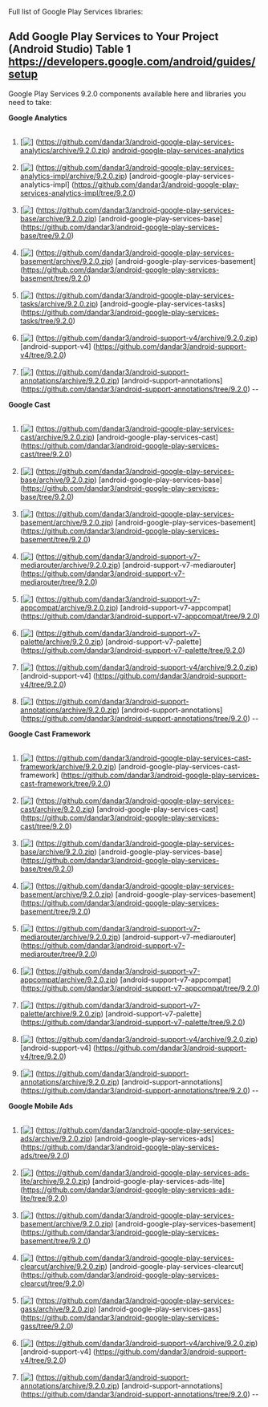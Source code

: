 Full list of Google Play Services libraries:<br/>

**Add Google Play Services to Your Project**<br/>
(Android Studio) **Table 1**<br/>
https://developers.google.com/android/guides/setup
--

Google Play Services 9.2.0 components available here and libraries you need to take:

**Google Analytics**<br/>
&#160;&#160;&#160;&#160;&#160;
1. [<img src="https://github.com/google/material-design-icons/blob/master/file/1x_web/ic_file_download_black_24dp.png" align="top" />]
(https://github.com/dandar3/android-google-play-services-analytics/archive/9.2.0.zip)
[android-google-play-services-analytics](https://github.com/dandar3/android-google-play-services-analytics/tree/9.2.0)<br/>
&#160;&#160;&#160;&#160;&#160;
2. [<img src="https://github.com/google/material-design-icons/blob/master/file/1x_web/ic_file_download_black_24dp.png" align="top" />]
(https://github.com/dandar3/android-google-play-services-analytics-impl/archive/9.2.0.zip)
[android-google-play-services-analytics-impl]
(https://github.com/dandar3/android-google-play-services-analytics-impl/tree/9.2.0)<br/>
&#160;&#160;&#160;&#160;&#160;
3. [<img src="https://github.com/google/material-design-icons/blob/master/file/1x_web/ic_file_download_black_24dp.png" align="top" />]
(https://github.com/dandar3/android-google-play-services-base/archive/9.2.0.zip)
[android-google-play-services-base]
(https://github.com/dandar3/android-google-play-services-base/tree/9.2.0)<br/>
&#160;&#160;&#160;&#160;&#160;
4. [<img src="https://github.com/google/material-design-icons/blob/master/file/1x_web/ic_file_download_black_24dp.png" align="top" />]
(https://github.com/dandar3/android-google-play-services-basement/archive/9.2.0.zip)
[android-google-play-services-basement]
(https://github.com/dandar3/android-google-play-services-basement/tree/9.2.0)<br/>
&#160;&#160;&#160;&#160;&#160;
5. [<img src="https://github.com/google/material-design-icons/blob/master/file/1x_web/ic_file_download_black_24dp.png" align="top" />]
(https://github.com/dandar3/android-google-play-services-tasks/archive/9.2.0.zip)
[android-google-play-services-tasks] 
(https://github.com/dandar3/android-google-play-services-tasks/tree/9.2.0)<br/>
&#160;&#160;&#160;&#160;&#160;
6. [<img src="https://github.com/google/material-design-icons/blob/master/file/1x_web/ic_file_download_black_24dp.png" align="top" />]
(https://github.com/dandar3/android-support-v4/archive/9.2.0.zip)
[android-support-v4]
(https://github.com/dandar3/android-support-v4/tree/9.2.0)<br/>
&#160;&#160;&#160;&#160;&#160;
7. [<img src="https://github.com/google/material-design-icons/blob/master/file/1x_web/ic_file_download_black_24dp.png" align="top" />]
(https://github.com/dandar3/android-support-annotations/archive/9.2.0.zip)
[android-support-annotations]
(https://github.com/dandar3/android-support-annotations/tree/9.2.0)
--

**Google Cast**<br/>
&#160;&#160;&#160;&#160;&#160;
1. [<img src="https://github.com/google/material-design-icons/blob/master/file/1x_web/ic_file_download_black_24dp.png" align="top" />]
(https://github.com/dandar3/android-google-play-services-cast/archive/9.2.0.zip)
[android-google-play-services-cast]
(https://github.com/dandar3/android-google-play-services-cast/tree/9.2.0)<br/>
&#160;&#160;&#160;&#160;&#160;
2. [<img src="https://github.com/google/material-design-icons/blob/master/file/1x_web/ic_file_download_black_24dp.png" align="top" />]
(https://github.com/dandar3/android-google-play-services-base/archive/9.2.0.zip)
[android-google-play-services-base]
(https://github.com/dandar3/android-google-play-services-base/tree/9.2.0)<br/>
&#160;&#160;&#160;&#160;&#160;
3. [<img src="https://github.com/google/material-design-icons/blob/master/file/1x_web/ic_file_download_black_24dp.png" align="top" />]
(https://github.com/dandar3/android-google-play-services-basement/archive/9.2.0.zip)
[android-google-play-services-basement]
(https://github.com/dandar3/android-google-play-services-basement/tree/9.2.0)<br/>
&#160;&#160;&#160;&#160;&#160;
4. [<img src="https://github.com/google/material-design-icons/blob/master/file/1x_web/ic_file_download_black_24dp.png" align="top" />]
(https://github.com/dandar3/android-support-v7-mediarouter/archive/9.2.0.zip)
[android-support-v7-mediarouter]
(https://github.com/dandar3/android-support-v7-mediarouter/tree/9.2.0)<br/>
&#160;&#160;&#160;&#160;&#160;
5. [<img src="https://github.com/google/material-design-icons/blob/master/file/1x_web/ic_file_download_black_24dp.png" align="top" />]
(https://github.com/dandar3/android-support-v7-appcompat/archive/9.2.0.zip)
[android-support-v7-appcompat]
(https://github.com/dandar3/android-support-v7-appcompat/tree/9.2.0)<br/>
&#160;&#160;&#160;&#160;&#160;
6. [<img src="https://github.com/google/material-design-icons/blob/master/file/1x_web/ic_file_download_black_24dp.png" align="top" />]
(https://github.com/dandar3/android-support-v7-palette/archive/9.2.0.zip)
[android-support-v7-palette]
(https://github.com/dandar3/android-support-v7-palette/tree/9.2.0)<br/>
&#160;&#160;&#160;&#160;&#160;
7. [<img src="https://github.com/google/material-design-icons/blob/master/file/1x_web/ic_file_download_black_24dp.png" align="top" />]
(https://github.com/dandar3/android-support-v4/archive/9.2.0.zip)
[android-support-v4]
(https://github.com/dandar3/android-support-v4/tree/9.2.0)<br/>
&#160;&#160;&#160;&#160;&#160;
8. [<img src="https://github.com/google/material-design-icons/blob/master/file/1x_web/ic_file_download_black_24dp.png" align="top" />]
(https://github.com/dandar3/android-support-annotations/archive/9.2.0.zip)
[android-support-annotations]
(https://github.com/dandar3/android-support-annotations/tree/9.2.0)
--

**Google Cast Framework**<br/>
&#160;&#160;&#160;&#160;&#160;
1. [<img src="https://github.com/google/material-design-icons/blob/master/file/1x_web/ic_file_download_black_24dp.png" align="top" />]
(https://github.com/dandar3/android-google-play-services-cast-framework/archive/9.2.0.zip)
[android-google-play-services-cast-framework]
(https://github.com/dandar3/android-google-play-services-cast-framework/tree/9.2.0)<br/>
&#160;&#160;&#160;&#160;&#160;
2. [<img src="https://github.com/google/material-design-icons/blob/master/file/1x_web/ic_file_download_black_24dp.png" align="top" />]
(https://github.com/dandar3/android-google-play-services-cast/archive/9.2.0.zip)
[android-google-play-services-cast]
(https://github.com/dandar3/android-google-play-services-cast/tree/9.2.0)<br/>
&#160;&#160;&#160;&#160;&#160;
3. [<img src="https://github.com/google/material-design-icons/blob/master/file/1x_web/ic_file_download_black_24dp.png" align="top" />]
(https://github.com/dandar3/android-google-play-services-base/archive/9.2.0.zip)
[android-google-play-services-base]
(https://github.com/dandar3/android-google-play-services-base/tree/9.2.0)<br/>
&#160;&#160;&#160;&#160;&#160;
4. [<img src="https://github.com/google/material-design-icons/blob/master/file/1x_web/ic_file_download_black_24dp.png" align="top" />]
(https://github.com/dandar3/android-google-play-services-basement/archive/9.2.0.zip)
[android-google-play-services-basement]
(https://github.com/dandar3/android-google-play-services-basement/tree/9.2.0)<br/>
&#160;&#160;&#160;&#160;&#160;
5. [<img src="https://github.com/google/material-design-icons/blob/master/file/1x_web/ic_file_download_black_24dp.png" align="top" />]
(https://github.com/dandar3/android-support-v7-mediarouter/archive/9.2.0.zip)
[android-support-v7-mediarouter]
(https://github.com/dandar3/android-support-v7-mediarouter/tree/9.2.0)<br/>
&#160;&#160;&#160;&#160;&#160;
6. [<img src="https://github.com/google/material-design-icons/blob/master/file/1x_web/ic_file_download_black_24dp.png" align="top" />]
(https://github.com/dandar3/android-support-v7-appcompat/archive/9.2.0.zip)
[android-support-v7-appcompat]
(https://github.com/dandar3/android-support-v7-appcompat/tree/9.2.0)<br/>
&#160;&#160;&#160;&#160;&#160;
7. [<img src="https://github.com/google/material-design-icons/blob/master/file/1x_web/ic_file_download_black_24dp.png" align="top" />]
(https://github.com/dandar3/android-support-v7-palette/archive/9.2.0.zip)
[android-support-v7-palette]
(https://github.com/dandar3/android-support-v7-palette/tree/9.2.0)<br/>
&#160;&#160;&#160;&#160;&#160;
8. [<img src="https://github.com/google/material-design-icons/blob/master/file/1x_web/ic_file_download_black_24dp.png" align="top" />]
(https://github.com/dandar3/android-support-v4/archive/9.2.0.zip)
[android-support-v4]
(https://github.com/dandar3/android-support-v4/tree/9.2.0)<br/>
&#160;&#160;&#160;&#160;&#160;
9. [<img src="https://github.com/google/material-design-icons/blob/master/file/1x_web/ic_file_download_black_24dp.png" align="top" />]
(https://github.com/dandar3/android-support-annotations/archive/9.2.0.zip)
[android-support-annotations]
(https://github.com/dandar3/android-support-annotations/tree/9.2.0)
--

**Google Mobile Ads**<br/>
&#160;&#160;&#160;&#160;&#160;
1. [<img src="https://github.com/google/material-design-icons/blob/master/file/1x_web/ic_file_download_black_24dp.png" align="top" />]
(https://github.com/dandar3/android-google-play-services-ads/archive/9.2.0.zip)
[android-google-play-services-ads]
(https://github.com/dandar3/android-google-play-services-ads/tree/9.2.0)<br/>
&#160;&#160;&#160;&#160;&#160;
2. [<img src="https://github.com/google/material-design-icons/blob/master/file/1x_web/ic_file_download_black_24dp.png" align="top" />]
(https://github.com/dandar3/android-google-play-services-ads-lite/archive/9.2.0.zip)
[android-google-play-services-ads-lite]
(https://github.com/dandar3/android-google-play-services-ads-lite/tree/9.2.0)<br/>
&#160;&#160;&#160;&#160;&#160;
3. [<img src="https://github.com/google/material-design-icons/blob/master/file/1x_web/ic_file_download_black_24dp.png" align="top" />]
(https://github.com/dandar3/android-google-play-services-basement/archive/9.2.0.zip)
[android-google-play-services-basement]
(https://github.com/dandar3/android-google-play-services-basement/tree/9.2.0)<br/>
&#160;&#160;&#160;&#160;&#160;
4. [<img src="https://github.com/google/material-design-icons/blob/master/file/1x_web/ic_file_download_black_24dp.png" align="top" />]
(https://github.com/dandar3/android-google-play-services-clearcut/archive/9.2.0.zip)
[android-google-play-services-clearcut]
(https://github.com/dandar3/android-google-play-services-clearcut/tree/9.2.0)<br/>
&#160;&#160;&#160;&#160;&#160;
5. [<img src="https://github.com/google/material-design-icons/blob/master/file/1x_web/ic_file_download_black_24dp.png" align="top" />]
(https://github.com/dandar3/android-google-play-services-gass/archive/9.2.0.zip)
[android-google-play-services-gass]
(https://github.com/dandar3/android-google-play-services-gass/tree/9.2.0)<br/>
&#160;&#160;&#160;&#160;&#160;
6. [<img src="https://github.com/google/material-design-icons/blob/master/file/1x_web/ic_file_download_black_24dp.png" align="top" />]
(https://github.com/dandar3/android-support-v4/archive/9.2.0.zip)
[android-support-v4]
(https://github.com/dandar3/android-support-v4/tree/9.2.0)<br/>
&#160;&#160;&#160;&#160;&#160;
7. [<img src="https://github.com/google/material-design-icons/blob/master/file/1x_web/ic_file_download_black_24dp.png" align="top" />]
(https://github.com/dandar3/android-support-annotations/archive/9.2.0.zip)
[android-support-annotations]
(https://github.com/dandar3/android-support-annotations/tree/9.2.0)
--

<!--
 TEMPLATE
 ~~~~~~~~
&#160;&#160;&#160;&#160;&#160;
[<img src="https://github.com/google/material-design-icons/blob/master/file/1x_web/ic_file_download_black_24dp.png" align="top" />]
(https://github.com/dandar3/PROJECT/archive/9.2.0.zip)
[PROJECT]
(https://github.com/dandar3/PROJECT/tree/9.2.0)<br/>
 -->
